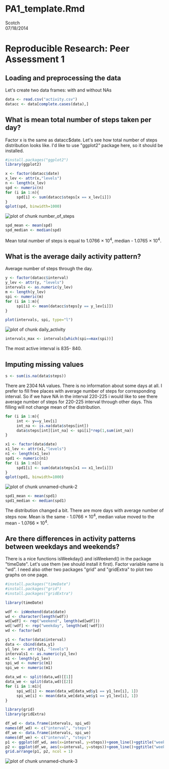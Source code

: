 # PA1_template.Rmd
Scotch  
07/18/2014  
# Reproducible Research: Peer Assessment 1

## Loading and preprocessing the data
Let's create two data frames: with and without NAs

```r
data <- read.csv("activity.csv")
datacc <- data[complete.cases(data),]
```


## What is mean total number of steps taken per day?
Factor x is the same as datacc$date. Let's see how total number of steps distribution looks like. I'd like to use "ggplot2" package here, so it should be installed.  

```r
#install.packages("ggplot2")
library(ggplot2)

x <- factor(datacc$date)
x_lev <- attr(x,"levels")
n <- length(x_lev)
spd <- numeric(n)
for (i in 1:n){
     spd[i] <- sum(datacc$steps[x == x_lev[i]]) 
}
qplot(spd, binwidth=1000)
```

![plot of chunk number_of_steps](./PA1_template_files/figure-html/number_of_steps.png) 

```r
spd_mean <- mean(spd)
spd_median <- median(spd)
```
Mean total number of steps is equal to 1.0766 &times; 10<sup>4</sup>, median - 1.0765 &times; 10<sup>4</sup>.

## What is the average daily activity pattern?
Average number of steps through the day.

```r
y <- factor(datacc$interval)
y_lev <- attr(y, "levels")
intervals <- as.numeric(y_lev)
m <- length(y_lev)
spi <- numeric(m)
for (i in 1:m){
     spi[i] <- mean(datacc$steps[y == y_lev[i]])     
}

plot(intervals, spi, type="l")
```

![plot of chunk daily_activity](./PA1_template_files/figure-html/daily_activity.png) 

```r
intervals_max <- intervals[which(spi==max(spi))]
```
The most active interval is 835- 840.

## Imputing missing values

```r
s <- sum(is.na(data$steps))
```
There are 2304 NA values. There is no information about some days at all. I prefer to fill free places with average number of steps for corresponding interval. So if we have NA in the interval 220-225 i would like to see there average number of steps for 220-225 interval through other days. This filling will not change mean of the distribution.


```r
for (i in 1:m){
     int <- y==y_lev[i]
     int_na <- is.na(data$steps[int])
     data$steps[int][int_na] <- spi[i]*rep(1,sum(int_na))
}

x1 <- factor(data$date)
x1_lev <- attr(x1,"levels")
n1 <- length(x1_lev)
spd1 <- numeric(n1)
for (i in 1:n1){
     spd1[i] <- sum(data$steps[x1 == x1_lev[i]]) 
}
qplot(spd1, binwidth=1000)
```

![plot of chunk unnamed-chunk-2](./PA1_template_files/figure-html/unnamed-chunk-2.png) 

```r
spd1_mean <- mean(spd1)
spd1_median <- median(spd1)
```

The distribution changed a bit. There are more days with average number of steps now. Mean is the same - 1.0766 &times; 10<sup>4</sup>, median value moved to the mean - 1.0766 &times; 10<sup>4</sup>.


## Are there differences in activity patterns between weekdays and weekends?
There is a nice functions isWeekday() and isWeekend() in the package "timeDate". Let's use them (we should install it first). Factor variable name is "wd". I need also other two packages "grid" and "gridExtra" to plot two graphs on one page.

```r
#install.packages("timeDate")
#install.packages("grid")
#install.packages("gridExtra")

library(timeDate)

wdf <- isWeekend(data$date)
wd <- character(length(wdf))
wd[wdf] <- rep("weekend", length(wd[wdf]))
wd[!wdf] <- rep("weekday", length(wd[!wdf]))
wd <- factor(wd)

y1 <- factor(data$interval)
data <- cbind(data,y1)
y1_lev <- attr(y1, "levels")
intervals1 <- as.numeric(y1_lev)
m1 <- length(y1_lev)
spi_wd <- numeric(m1)
spi_we <- numeric(m1)

data_wd <- split(data,wd)[[1]]
data_we <- split(data,wd)[[2]]
for (i in 1:m1){
     spi_wd[i] <- mean(data_wd[data_wd$y1 == y1_lev[i], 1])
     spi_we[i] <- mean(data_we[data_we$y1 == y1_lev[i], 1])
}

library(grid)
library(gridExtra)

df_wd <- data.frame(intervals, spi_wd)
names(df_wd) <- c("interval", "steps")
df_we <- data.frame(intervals, spi_we)
names(df_we) <- c("interval", "steps")
p1 <- ggplot(df_wd, aes(x=interval, y=steps))+geom_line()+ggtitle("weekdays")
p2 <- ggplot(df_we, aes(x=interval, y=steps))+geom_line()+ggtitle("weekends")
grid.arrange(p1, p2, ncol = 1)
```

![plot of chunk unnamed-chunk-3](./PA1_template_files/figure-html/unnamed-chunk-3.png) 

